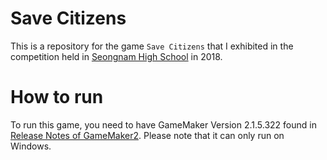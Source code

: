 # Save Citizens
This is a repository for the game `Save Citizens` that I exhibited in the competition held in [Seongnam High School](https://seongnam-h.goesn.kr/seongnam-h/main.do) in 2018.

# How to run
To run this game, you need to have GameMaker Version 2.1.5.322 found in [Release Notes of GameMaker2](https://gms.yoyogames.com/ReleaseNotes.html). Please note that it can only run on Windows.

